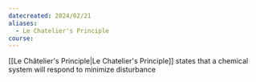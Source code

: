 ```yaml
---
datecreated: 2024/02/21
aliases:
  - Le Chatelier's Principle
course:
---
```

[[Le Châtelier's Principle|Le Chatelier's Principle]] states that a chemical system will respond to minimize disturbance
